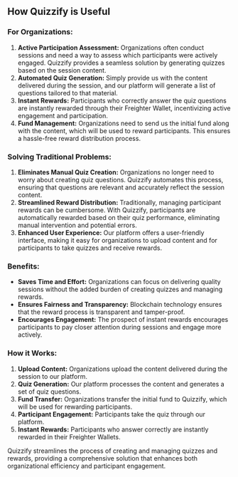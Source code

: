 ## How Quizzify is Useful

### For Organizations:
1. **Active Participation Assessment:** Organizations often conduct sessions and need a way to assess which participants were actively engaged. Quizzify provides a seamless solution by generating quizzes based on the session content.
2. **Automated Quiz Generation:** Simply provide us with the content delivered during the session, and our platform will generate a list of questions tailored to that material.
3. **Instant Rewards:** Participants who correctly answer the quiz questions are instantly rewarded through their Freighter Wallet, incentivizing active engagement and participation.
4. **Fund Management:** Organizations need to send us the initial fund along with the content, which will be used to reward participants. This ensures a hassle-free reward distribution process.

### Solving Traditional Problems:
1. **Eliminates Manual Quiz Creation:** Organizations no longer need to worry about creating quiz questions. Quizzify automates this process, ensuring that questions are relevant and accurately reflect the session content.
2. **Streamlined Reward Distribution:** Traditionally, managing participant rewards can be cumbersome. With Quizzify, participants are automatically rewarded based on their quiz performance, eliminating manual intervention and potential errors.
3. **Enhanced User Experience:** Our platform offers a user-friendly interface, making it easy for organizations to upload content and for participants to take quizzes and receive rewards.

### Benefits:
- **Saves Time and Effort:** Organizations can focus on delivering quality sessions without the added burden of creating quizzes and managing rewards.
- **Ensures Fairness and Transparency:** Blockchain technology ensures that the reward process is transparent and tamper-proof.
- **Encourages Engagement:** The prospect of instant rewards encourages participants to pay closer attention during sessions and engage more actively.

### How it Works:
1. **Upload Content:** Organizations upload the content delivered during the session to our platform.
2. **Quiz Generation:** Our platform processes the content and generates a set of quiz questions.
3. **Fund Transfer:** Organizations transfer the initial fund to Quizzify, which will be used for rewarding participants.
4. **Participant Engagement:** Participants take the quiz through our platform.
5. **Instant Rewards:** Participants who answer correctly are instantly rewarded in their Freighter Wallets.

Quizzify streamlines the process of creating and managing quizzes and rewards, providing a comprehensive solution that enhances both organizational efficiency and participant engagement.
